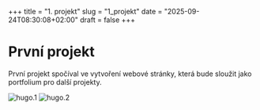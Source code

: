 +++
title = "1. projekt"
slug = "1_projekt"
date = "2025-09-24T08:30:08+02:00"
draft = false
+++

# První projekt

První projekt spočíval ve vytvoření webové stránky, která bude sloužit jako portfolium pro další projekty.

![hugo.1](/263952_ZPC_25/images/hugo1.png)
![hugo.2](/263952_ZPC_25/images/hugo2.png)